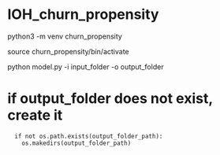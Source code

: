 # IOH_churn_propensity

python3 -m venv churn_propensity

source churn_propensity/bin/activate

python model.py -i input_folder -o output_folder


# if output_folder does not exist, create it
	  if not os.path.exists(output_folder_path):
		os.makedirs(output_folder_path)   
